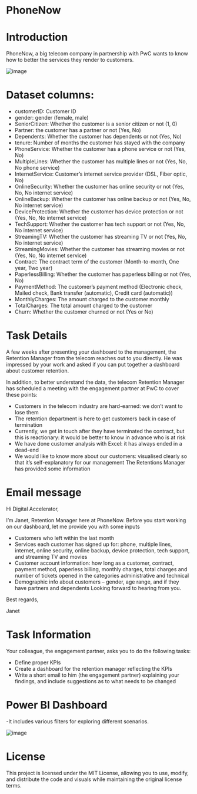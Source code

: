# PhoneNow
# Introduction
PhoneNow, a big telecom company in partnership with PwC wants to know how to better the services they render to customers.

![image](https://github.com/Nupur-23/PhoneNow/assets/108872972/eb33db06-6b27-488c-b2cb-d294ab7e3340)


# Dataset columns:

* customerID: Customer ID
* gender: gender (female, male)
* SeniorCitizen: Whether the customer is a senior citizen or not (1, 0)
* Partner: the customer has a partner or not (Yes, No)
* Dependents: Whether the customer has dependents or not (Yes, No)
* tenure: Number of months the customer has stayed with the company
* PhoneService: Whether the customer has a phone service or not (Yes, No)
* MultipleLines: Whether the customer has multiple lines or not (Yes, No, No phone service)
* InternetService: Customer’s internet service provider (DSL, Fiber optic, No)
* OnlineSecurity: Whether the customer has online security or not (Yes, No, No internet service)
* OnlineBackup: Whether the customer has online backup or not (Yes, No, No internet service)
* DeviceProtection: Whether the customer has device protection or not (Yes, No, No internet service)
* TechSupport: Whether the customer has tech support or not (Yes, No, No internet service)
* StreamingTV: Whether the customer has streaming TV or not (Yes, No, No internet service)
* StreamingMovies: Whether the customer has streaming movies or not (Yes, No, No internet service)
* Contract: The contract term of the customer (Month-to-month, One year, Two year)
* PaperlessBilling: Whether the customer has paperless billing or not (Yes, No)
* PaymentMethod: The customer’s payment method (Electronic check, Mailed check, Bank transfer (automatic), Credit card (automatic))
* MonthlyCharges: The amount charged to the customer monthly
* TotalCharges: The total amount charged to the customer
* Churn: Whether the customer churned or not (Yes or No)

# Task Details
A few weeks after presenting your dashboard to the management, the Retention Manager from the telecom reaches out to you directly. He was impressed by your work and asked if you can put together a dashboard about customer retention.

In addition, to better understand the data, the telecom Retention Manager has scheduled a meeting with the engagement partner at PwC to cover these points:

  * Customers in the telecom industry are hard-earned: we don’t want to lose them
  * The retention department is here to get customers back in case of termination
  * Currently, we get in touch after they have terminated the contract, but this is reactionary: it would be better to know in advance who is at risk
  * We have done customer analysis with Excel: it has always ended in a dead-end
  * We would like to know more about our customers: visualised clearly so that it’s self-explanatory for our management The Retentions Manager has provided some information

# Email message
Hi Digital Accelerator,

I’m Janet, Retention Manager here at PhoneNow. Before you start working on our dashboard, let me provide you with some inputs

  * Customers who left within the last month
  * Services each customer has signed up for: phone, multiple lines, internet, online security, online backup, device protection, tech support, and streaming TV and movies
  * Customer account information: how long as a customer, contract, payment method, paperless billing, monthly charges, total charges and number of tickets opened in the categories administrative and technical
  * Demographic info about customers – gender, age range, and if they have partners and dependents
Looking forward to hearing from you.

Best regards,

Janet

# Task Information
Your colleague, the engagement partner, asks you to do the following tasks:

  * Define proper KPIs
  * Create a dashboard for the retention manager reflecting the KPIs
  * Write a short email to him (the engagement partner) explaining your findings, and include suggestions as to what needs to be changed

# Power BI Dashboard
-It includes various filters for exploring different scenarios.

![image](https://github.com/Nupur-23/PhoneNow/assets/108872972/8d9b7aad-b5e6-4264-adb0-ba5be2dcb66f)

# License
This project is licensed under the MIT License, allowing you to use, modify, and distribute the code and visuals while maintaining the original license terms.
